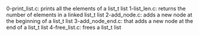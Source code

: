0-print_list.c: prints all the elements of a list_t list
1-list_len.c: returns the number of elements in a linked list_t list
2-add_node.c: adds a new node at the beginning of a list_t list
3-add_node_end.c: that adds a new node at the end of a list_t list
4-free_list.c: frees a list_t list
